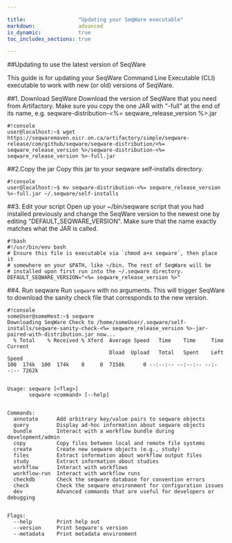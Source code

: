 ```yaml
---

title:                 "Updating your SeqWare executable"
markdown:              advanced
is_dynamic:            true
toc_includes_sections: true

---
```


##Updating to use the latest version of SeqWare

This guide is for updating your SeqWare Command Line Executable (CLI) executable to work with new (or old) versions of SeqWare.


##1. Download SeqWare
Download the version of SeqWare that you need from Artifactory. Make sure you copy the one JAR with "-full" at the end of its name, e.g. seqware-distribution-<%= seqware_release_version %>.jar
   <pre><code>#!console
user@localhost:~$ wget https://seqwaremaven.oicr.on.ca/artifactory/simple/seqware-release/com/github/seqware/seqware-distribution/<%= seqware_release_version %>/seqware-distribution-<%= seqware_release_version %>-full.jar
</code></pre>

##2.Copy the jar
Copy this jar to your seqware self-installs directory.
   <pre><code>#!console
user@localhost:~$ mv seqware-distribution-<%= seqware_release_version %>-full.jar ~/.seqware/self-installs
</code></pre>

##3. Edit your script
Open up your ~/bin/seqware script that you had installed previously and change the SeqWare version to the newest one by editing "DEFAULT_SEQWARE_VERSION". Make sure that the name exactly matches what the JAR is called.
   <pre><code>#!bash
#!/usr/bin/env bash
# Ensure this file is executable via `chmod a+x seqware`, then place it
# somewhere on your $PATH, like ~/bin. The rest of SeqWare will be
# installed upon first run into the ~/.seqware directory.
DEFAULT_SEQWARE_VERSION="<%= seqware_release_version %>"
</code></pre>

##4. Run seqware
Run `seqware` with no arguments. This will trigger SeqWare to download the sanity check file that corresponds to the new version.
   <pre><code>#!console
someUser@someHost:~$ seqware
Downloading SeqWare Check to /home/someUser/.seqware/self-installs/seqware-sanity-check-<%= seqware_release_version %>-jar-paired-with-distribution.jar now...
  % Total    % Received % Xferd  Average Speed   Time    Time     Time  Current
                                 Dload  Upload   Total   Spent    Left  Speed
100  174k  100  174k    0     0  7158k      0 --:--:-- --:--:-- --:--:-- 7262k
<br/>
Usage: seqware [&lt;flag&gt;]
       seqware &lt;command&gt; [--help]
<br/>
Commands:
  annotate      Add arbitrary key/value pairs to seqware objects
  query         Display ad-hoc information about seqware objects
  bundle        Interact with a workflow bundle during development/admin
  copy          Copy files between local and remote file systems
  create        Create new seqware objects (e.g., study)
  files         Extract information about workflow output files
  study         Extract information about studies
  workflow      Interact with workflows
  workflow-run  Interact with workflow runs
  checkdb       Check the seqware database for convention errors
  check         Check the seqware environment for configuration issues
  dev           Advanced commands that are useful for developers or debugging
<br/>
Flags:
  --help        Print help out
  --version     Print Seqware's version
  --metadata    Print metadata environment
</code></pre>